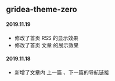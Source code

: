 ## gridea-theme-zero

#### 2019.11.19
- 修改了首页 RSS 的显示效果
- 修改了首页 文章 的展示效果

#### 2019.11.18
- 新增了文章内 上一篇 、下一篇的导航链接
